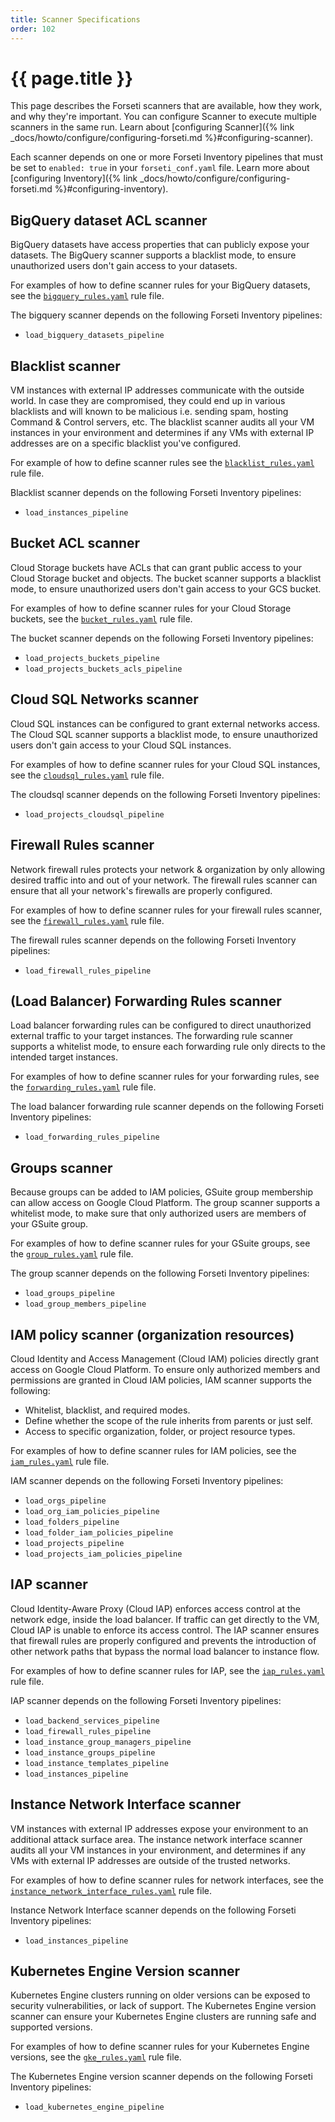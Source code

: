 ```yaml
---
title: Scanner Specifications
order: 102
---
```


# {{ page.title }}

This page describes the Forseti scanners that are available, how they work, and
why they're important. You can configure Scanner to execute multiple scanners in
the same run. Learn about [configuring
Scanner]({% link _docs/howto/configure/configuring-forseti.md %}#configuring-scanner).

Each scanner depends on one or more Forseti Inventory pipelines that must be set
to `enabled: true` in your `forseti_conf.yaml` file. Learn more about
[configuring
Inventory]({% link _docs/howto/configure/configuring-forseti.md %}#configuring-inventory).

## BigQuery dataset ACL scanner

BigQuery datasets have access properties that can publicly expose your datasets.
The BigQuery scanner supports a blacklist mode, to ensure unauthorized users
don't gain access to your datasets.

For examples of how to define scanner rules for your BigQuery datasets, see the
[`bigquery_rules.yaml`](https://github.com/GoogleCloudPlatform/forseti-security/blob/master/rules/bigquery_rules.yaml)
rule file.

The bigquery scanner depends on the following Forseti Inventory pipelines:

 - `load_bigquery_datasets_pipeline`

## Blacklist scanner

VM instances with external IP addresses communicate with the outside world.
In case they are compromised, they could end up in various 
blacklists and will known to be malicious i.e. sending spam, 
hosting Command & Control servers, etc.  The blacklist scanner audits all your 
VM instances in your environment and determines if any VMs with external IP 
addresses are on a specific blacklist you've configured.

For example of how to define scanner rules see the [`blacklist_rules.yaml`](https://github.com/GoogleCloudPlatform/forseti-security/blob/master/rules/blacklist_rules.yaml)
rule file.

Blacklist scanner depends on the following Forseti Inventory pipelines:

 - `load_instances_pipeline`

## Bucket ACL scanner

Cloud Storage buckets have ACLs that can grant public access to your 
Cloud Storage bucket and objects. The bucket scanner supports a blacklist mode, 
to ensure unauthorized users don't gain access to your GCS bucket.

For examples of how to define scanner rules for your Cloud Storage buckets, see the
[`bucket_rules.yaml`](https://github.com/GoogleCloudPlatform/forseti-security/blob/master/rules/bucket_rules.yaml) rule file.

The bucket scanner depends on the following Forseti Inventory pipelines:

 - `load_projects_buckets_pipeline`
 - `load_projects_buckets_acls_pipeline`

## Cloud SQL Networks scanner

Cloud SQL instances can be configured to grant external networks access. The
Cloud SQL scanner supports a blacklist mode, to ensure unauthorized users don't
gain access to your Cloud SQL instances.

For examples of how to define scanner rules for your Cloud SQL instances, see
the
[`cloudsql_rules.yaml`](https://github.com/GoogleCloudPlatform/forseti-security/blob/master/rules/cloudsql_rules.yaml)
rule file.

The cloudsql scanner depends on the following Forseti Inventory pipelines:

 - `load_projects_cloudsql_pipeline`

## Firewall Rules scanner
Network firewall rules protects your network & organization by only allowing 
desired traffic into and out of your network. The firewall rules scanner can 
ensure that all your network's firewalls are properly configured.

For examples of how to define scanner rules for your firewall rules scanner, see the
[`firewall_rules.yaml`](https://github.com/GoogleCloudPlatform/forseti-security/blob/master/rules/firewall_rules.yaml)
rule file.

The firewall rules scanner depends on the following Forseti
Inventory pipelines:

 - `load_firewall_rules_pipeline`


## (Load Balancer) Forwarding Rules scanner

Load balancer forwarding rules can be configured to direct unauthorized external
traffic to your target instances. The forwarding rule scanner supports a
whitelist mode, to ensure each forwarding rule only directs to the intended
target instances.

For examples of how to define scanner rules for your forwarding rules, see the
[`forwarding_rules.yaml`](https://github.com/GoogleCloudPlatform/forseti-security/blob/master/rules/forwarding_rules.yaml)
rule file.

The load balancer forwarding rule scanner depends on the following Forseti
Inventory pipelines:

 - `load_forwarding_rules_pipeline`

## Groups scanner

Because groups can be added to IAM policies, GSuite group membership can allow
access on Google Cloud Platform. The group scanner supports a whitelist mode, to
make sure that only authorized users are members of your GSuite group.

For examples of how to define scanner rules for your GSuite groups, see the
[`group_rules.yaml`](https://github.com/GoogleCloudPlatform/forseti-security/blob/master/rules/group_rules.yaml)
rule file.

The group scanner depends on the following Forseti Inventory pipelines:

 - `load_groups_pipeline`
 - `load_group_members_pipeline`

## IAM policy scanner (organization resources)

Cloud Identity and Access Management (Cloud IAM) policies directly grant access
on Google Cloud Platform. To ensure only authorized members and permissions are
granted in Cloud IAM policies, IAM scanner supports the following:

 - Whitelist, blacklist, and required modes.
 - Define whether the scope of the rule inherits from parents or just self.
 - Access to specific organization, folder, or project resource types.

For examples of how to define scanner rules for IAM policies, see the
[`iam_rules.yaml`](https://github.com/GoogleCloudPlatform/forseti-security/blob/master/rules/iam_rules.yaml)
rule file.

IAM scanner depends on the following Forseti Inventory pipelines:

 - `load_orgs_pipeline`
 - `load_org_iam_policies_pipeline`
 - `load_folders_pipeline`
 - `load_folder_iam_policies_pipeline`
 - `load_projects_pipeline`
 - `load_projects_iam_policies_pipeline`

## IAP scanner

Cloud Identity-Aware Proxy (Cloud IAP) enforces access control at the network
edge, inside the load balancer. If traffic can get directly to the VM, Cloud IAP
is unable to enforce its access control. The IAP scanner ensures that firewall
rules are properly configured and prevents the introduction of other network
paths that bypass the normal load balancer to instance flow.

For examples of how to define scanner rules for IAP, see the
[`iap_rules.yaml`](https://github.com/GoogleCloudPlatform/forseti-security/blob/master/rules/iap_rules.yaml)
rule file.

IAP scanner depends on the following Forseti Inventory pipelines:

 - `load_backend_services_pipeline`
 - `load_firewall_rules_pipeline`
 - `load_instance_group_managers_pipeline`
 - `load_instance_groups_pipeline`
 - `load_instance_templates_pipeline`
 - `load_instances_pipeline`

## Instance Network Interface scanner

VM instances with external IP addresses expose your environment to an
additional attack surface area. The instance network interface scanner audits
all your VM instances in your environment, and determines if any VMs with
external IP addresses are outside of the trusted networks.

For examples of how to define scanner rules for network interfaces, see the 
[`instance_network_interface_rules.yaml`](https://github.com/GoogleCloudPlatform/forseti-security/blob/master/rules/instance_network_interface_rules.yaml)
rule file.

Instance Network Interface scanner depends on the following Forseti Inventory pipelines:

 - `load_instances_pipeline`

## Kubernetes Engine Version scanner

Kubernetes Engine clusters running on older versions can be exposed to security 
vulnerabilities, or lack of support.  The Kubernetes Engine 
version scanner can ensure your Kubernetes Engine clusters are running safe
and supported versions.

For examples of how to define scanner rules for your Kubernetes Engine versions, see the
[`gke_rules.yaml`](https://github.com/GoogleCloudPlatform/forseti-security/blob/master/rules/gke_rules.yaml)
rule file.

The Kubernetes Engine version scanner depends on the following Forseti Inventory pipelines:

 - `load_kubernetes_engine_pipeline`
